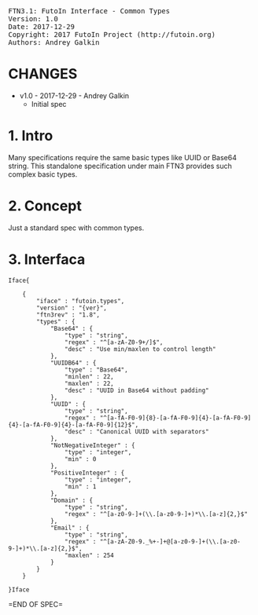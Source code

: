 <pre>
FTN3.1: FutoIn Interface - Common Types
Version: 1.0
Date: 2017-12-29
Copyright: 2017 FutoIn Project (http://futoin.org)
Authors: Andrey Galkin
</pre>

# CHANGES

* v1.0 - 2017-12-29 - Andrey Galkin
    - Initial spec

# 1. Intro

Many specifications require the same basic types like UUID
or Base64 string. This standalone specification under main
FTN3 provides such complex basic types.

# 2. Concept

Just a standard spec with common types.

# 3. Interfaca

`Iface{`

        {
            "iface" : "futoin.types",
            "version" : "{ver}",
            "ftn3rev" : "1.8",
            "types" : {
                "Base64" : {
                    "type" : "string",
                    "regex" : "^[a-zA-Z0-9+/]$",
                    "desc" : "Use min/maxlen to control length"
                },
                "UUIDB64" : {
                    "type" : "Base64",
                    "minlen" : 22,
                    "maxlen" : 22,
                    "desc" : "UUID in Base64 without padding"
                },
                "UUID" : {
                    "type" : "string",
                    "regex" : "^[a-fA-F0-9]{8}-[a-fA-F0-9]{4}-[a-fA-F0-9]{4}-[a-fA-F0-9]{4}-[a-fA-F0-9]{12}$",
                    "desc" : "Canonical UUID with separators"
                },
                "NotNegativeInteger" : {
                    "type" : "integer",
                    "min" : 0
                },
                "PositiveInteger" : {
                    "type" : "integer",
                    "min" : 1
                },
                "Domain" : {
                    "type" : "string",
                    "regex" : "^[a-z0-9-]+(\\.[a-z0-9-]+)*\\.[a-z]{2,}$"
                },
                "Email" : {
                    "type" : "string",
                    "regex" : "^[a-zA-Z0-9._%+-]+@[a-z0-9-]+(\\.[a-z0-9-]+)*\\.[a-z]{2,}$",
                    "maxlen" : 254
                }
            }
        }

`}Iface`

=END OF SPEC=
